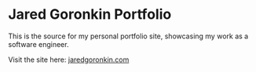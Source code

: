 # Jared Goronkin Portfolio

This is the source for my personal portfolio site, showcasing my work as a software engineer.

Visit the site here: [jaredgoronkin.com](https://jaredgoronkin.com)
